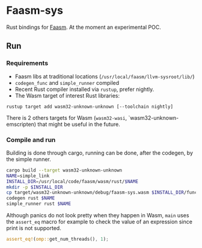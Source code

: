 # Faasm-sys

Rust bindings for [Faasm](https://github.com/lsds/faasm). At the moment an experimental POC.

## Run 

### Requirements

* Faasm libs at traditional locations (`/usr/local/faasm/llvm-sysroot/lib/`)
* `codegen_func` and `simple_runner` compiled
* Recent Rust compiler installed via `rustup`, prefer nightly.
* The Wasm target of interest Rust libraries:
```
rustup target add wasm32-unknown-unknown [--toolchain nightly]
```
There is 2 others targets for Wasm (`wasm32-wasi`, `wasm32-unknown-emscripten) that might be useful
in the future.

### Compile and run

Building is done through cargo, running can be done, after the codegen, by the simple runner.
```bash
cargo build --target wasm32-unknown-unknown
NAME=simple_link
INSTALL_DIR=/usr/local/code/faasm/wasm/rust/$NAME
mkdir -p $INSTALL_DIR
cp target/wasm32-unknown-unknown/debug/faasm-sys.wasm $INSTALL_DIR/function.wasm
codegen rust $NAME
simple_runner rust $NAME
```

Although panics do not look pretty when they happen in Wasm, `main` uses the `assert_eq` macro for
example to check the value of an expression since print is not supported.
```rust
assert_eq!(omp::get_num_threads(), 1);
```
